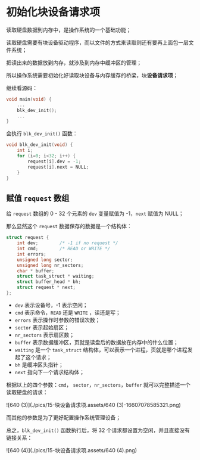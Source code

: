 # 初始化块设备请求项

读取硬盘数据到内存中，是操作系统的一个基础功能；

读取硬盘需要有块设备驱动程序，而以文件的方式来读取则还有要再上面包一层文件系统；

把读出来的数据放到内存，就涉及到内存中缓冲区的管理；

所以操作系统需要初始化好读取块设备与内存缓存的桥梁，块**设备请求项**；

继续看源码：

````c
void main(void) {
    ...
    blk_dev_init();
    ...
}
````

会执行 `blk_dev_init()` 函数：

````c
void blk_dev_init(void) {
    int i;
    for (i=0; i<32; i++) {
        request[i].dev = -1;
        request[i].next = NULL;
    }
}
````



## 赋值 `request` 数组

给 `request` 数组的 0 - 32 个元素的 `dev` 变量赋值为 -1，`next` 赋值为 NULL；

那么显然这个 `request` 数据保存的数据是一个结构体：

````c
struct request {
    int dev;        /* -1 if no request */
    int cmd;        /* READ or WRITE */
    int errors;
    unsigned long sector;
    unsigned long nr_sectors;
    char * buffer;
    struct task_struct * waiting;
    struct buffer_head * bh;
    struct request * next;
};
````

- `dev` 表示设备号，-1 表示空闲；
- `cmd` 表示命令，`READ` 还是 `WRITE` ，读还是写；
- `errors` 表示操作时参数的错误次数；
- `sector` 表示起始扇区；
- `nr_sectors` 表示扇区数；
- `buffer` 表示数据缓冲区，页就是读盘后的数据放在内存中的什么位置；
- `waiting` 是一个 `task_struct` 结构体，可以表示一个进程，页就是哪个进程发起了这个请求；
- `bh` 是缓冲区头指针；
- `next` 指向下一个请求结构体；

根据以上的四个参数：`cmd`， `sector`，`nr_sectors`，`buffer` 就可以完整描述一个读取硬盘的请求：

![640 (3)](./pics/15-块设备请求项.assets/640 (3)-16607078585321.png)

而其他的参数是为了更好配置操作系统管理设备；

总之，`blk_dev_init()` 函数执行后，将 32 个请求都设置为空闲，并且直接没有链接关系：

![640 (4)](./pics/15-块设备请求项.assets/640 (4).png)